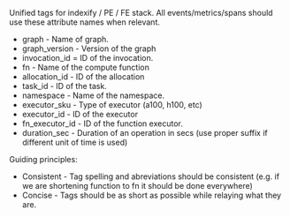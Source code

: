 Unified tags for indexify / PE / FE stack. All events/metrics/spans should use these attribute names when relevant.

- graph - Name of graph.
- graph_version - Version of the graph
- invocation_id = ID of the invocation.
- fn - Name of the compute function
- allocation_id - ID of the allocation
- task_id - ID of the task.
- namespace - Name of the namespace.
- executor_sku - Type of executor (a100, h100, etc)
- executor_id - ID of the executor
- fn_executor_id - ID of the function executor.
- duration_sec - Duration of an operation in secs (use proper suffix if different unit of time is used)

Guiding principles:
- Consistent - Tag spelling and abreviations should be consistent (e.g. if we are shortening function to fn it should be done everywhere)
- Concise - Tags should be as short as possible while relaying what they are.


